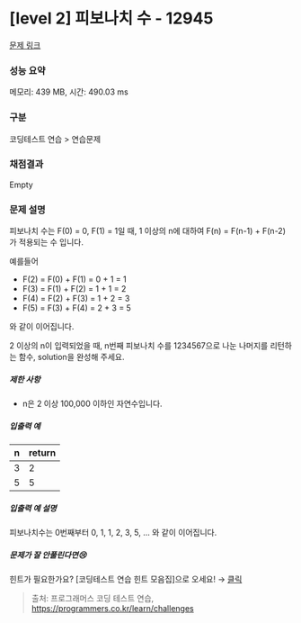 # [level 2] 피보나치 수 - 12945 

[문제 링크](https://school.programmers.co.kr/learn/courses/30/lessons/12945) 

### 성능 요약

메모리: 439 MB, 시간: 490.03 ms

### 구분

코딩테스트 연습 > 연습문제

### 채점결과

Empty

### 문제 설명

<p style="user-select: auto;">피보나치 수는 F(0) = 0, F(1) = 1일 때, 1 이상의 n에 대하여 F(n) = F(n-1) + F(n-2) 가 적용되는 수 입니다. </p>

<p style="user-select: auto;">예를들어 </p>

<ul style="user-select: auto;">
<li style="user-select: auto;">F(2) = F(0) + F(1) = 0 + 1 = 1</li>
<li style="user-select: auto;">F(3) = F(1) + F(2) = 1 + 1 = 2</li>
<li style="user-select: auto;">F(4) = F(2) + F(3) = 1 + 2 = 3</li>
<li style="user-select: auto;">F(5) = F(3) + F(4) = 2 + 3 = 5</li>
</ul>

<p style="user-select: auto;">와 같이 이어집니다.</p>

<p style="user-select: auto;">2 이상의 n이 입력되었을 때, n번째 피보나치 수를 1234567으로 나눈 나머지를 리턴하는 함수, solution을 완성해 주세요.</p>

<h5 style="user-select: auto;">제한 사항</h5>

<ul style="user-select: auto;">
<li style="user-select: auto;">n은 2 이상 100,000 이하인 자연수입니다.</li>
</ul>

<h5 style="user-select: auto;">입출력 예</h5>
<table class="table" style="user-select: auto;">
        <thead style="user-select: auto;"><tr style="user-select: auto;">
<th style="user-select: auto;">n</th>
<th style="user-select: auto;">return</th>
</tr>
</thead>
        <tbody style="user-select: auto;"><tr style="user-select: auto;">
<td style="user-select: auto;">3</td>
<td style="user-select: auto;">2</td>
</tr>
<tr style="user-select: auto;">
<td style="user-select: auto;">5</td>
<td style="user-select: auto;">5</td>
</tr>
</tbody>
      </table>
<h5 style="user-select: auto;">입출력 예 설명</h5>

<p style="user-select: auto;">피보나치수는 0번째부터 0, 1, 1, 2, 3, 5, ... 와 같이 이어집니다.</p>

<h5 style="user-select: auto;">문제가 잘 안풀린다면😢</h5>

<p style="user-select: auto;">힌트가 필요한가요? [코딩테스트 연습 힌트 모음집]으로 오세요! → <a href="https://school.programmers.co.kr/learn/courses/14743?itm_content=lesson12945" target="_blank" rel="noopener" style="user-select: auto;">클릭</a></p>


> 출처: 프로그래머스 코딩 테스트 연습, https://programmers.co.kr/learn/challenges